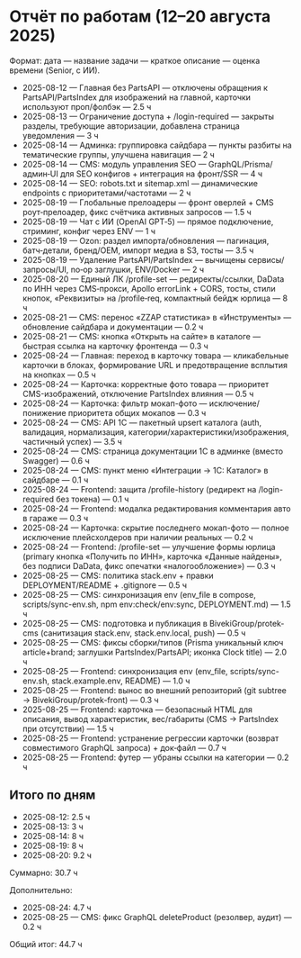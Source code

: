 # Отчёт по работам (12–20 августа 2025)

Формат: дата — название задачи — краткое описание — оценка времени (Senior, с ИИ).

- 2025-08-12 — Главная без PartsAPI — отключены обращения к PartsAPI/PartsIndex для изображений на главной, карточки используют проп/фолбэк — 2.5 ч
- 2025-08-13 — Ограничение доступа + /login-required — закрыты разделы, требующие авторизации, добавлена страница уведомления — 3 ч
- 2025-08-14 — Админка: группировка сайдбара — пункты разбиты на тематические группы, улучшена навигация — 2 ч
- 2025-08-14 — CMS: модуль управления SEO — GraphQL/Prisma/админ‑UI для SEO конфигов + интеграция на фронт/SSR — 4 ч
- 2025-08-14 — SEO: robots.txt и sitemap.xml — динамические endpoints с приоритетами/частотами — 2 ч
- 2025-08-19 — Глобальные прелоадеры — фронт оверлей + CMS роут‑прелоадер, фикс счётчика активных запросов — 1.5 ч
- 2025-08-19 — Чат с ИИ (OpenAI GPT‑5) — прямое подключение, стриминг, конфиг через ENV — 1 ч
- 2025-08-19 — Ozon: раздел импорта/обновления — пагинация, батч‑детали, бренд/OEM, импорт медиа в S3, тосты — 3.5 ч
- 2025-08-19 — Удаление PartsAPI/PartsIndex — вычищены сервисы/запросы/UI, no‑op заглушки, ENV/Docker — 2 ч
- 2025-08-20 — Единый ЛК /profile-set — редиректы/ссылки, DaData по ИНН через CMS‑прокси, Apollo errorLink + CORS, тосты, стили кнопок, «Реквизиты» на /profile‑req, компактный бейдж юрлица — 8 ч
- 2025-08-21 — CMS: перенос «ZZAP статистика» в «Инструменты» — обновление сайдбара и документации — 0.2 ч
- 2025-08-21 — CMS: кнопка «Открыть на сайте» в каталоге — быстрая ссылка на карточку фронтенда — 0.3 ч
- 2025-08-24 — Главная: переход в карточку товара — кликабельные карточки в блоках, формирование URL и предотвращение всплытия на кнопках — 0.5 ч
- 2025-08-24 — Карточка: корректные фото товара — приоритет CMS-изображений, отключение PartsIndex влияния — 0.5 ч
 - 2025-08-24 — Карточка: фильтр мокап-фото — исключение/понижение приоритета общих мокапов — 0.3 ч
 - 2025-08-24 — CMS: API 1С — пакетный upsert каталога (auth, валидация, нормализация, категории/характеристики/изображения, частичный успех) — 3.5 ч
 - 2025-08-24 — CMS: страница документации 1С в админке (вместо Swagger) — 0.6 ч
 - 2025-08-24 — CMS: пункт меню «Интеграции → 1С: Каталог» в сайдбаре — 0.1 ч
 - 2025-08-24 — Frontend: защита /profile-history (редирект на /login-required без токена) — 0.1 ч
 - 2025-08-24 — Frontend: модалка редактирования комментария авто в гараже — 0.3 ч
 - 2025-08-24 — Карточка: скрытие последнего мокап-фото — полное исключение плейсхолдеров при наличии реальных — 0.2 ч
- 2025-08-24 — Frontend: /profile-set — улучшение формы юрлица (primary кнопка «Получить по ИНН», карточка «Данные найдены», без подписи DaData, фикc опечатки «налогообложение») — 0.3 ч
 - 2025-08-25 — CMS: политика stack.env + правки DEPLOYMENT/README + .gitignore — 0.5 ч
 - 2025-08-25 — CMS: синхронизация env (env_file в compose, scripts/sync-env.sh, npm env:check/env:sync, DEPLOYMENT.md) — 1.5 ч
 - 2025-08-25 — CMS: подготовка и публикация в BivekiGroup/protek-cms (санитизация stack.env, stack.env.local, push) — 0.5 ч
 - 2025-08-25 — CMS: фиксы сборки/типов (Prisma уникальный ключ article+brand; заглушки PartsIndex/PartsAPI; иконка Clock title) — 2.0 ч
 - 2025-08-25 — Frontend: синхронизация env (env_file, scripts/sync-env.sh, stack.example.env, README) — 1.0 ч
 - 2025-08-25 — Frontend: вынос во внешний репозиторий (git subtree → BivekiGroup/protek-front) — 0.3 ч
 - 2025-08-25 — Frontend: карточка — безопасный HTML для описания, вывод характеристик, вес/габариты (CMS → PartsIndex при отсутствии) — 1.5 ч
 - 2025-08-25 — Frontend: устранение регрессии карточки (возврат совместимого GraphQL запроса) + док‑файл — 0.7 ч
 - 2025-08-25 — Frontend: футер — убраны ссылки на категории — 0.2 ч

## Итого по дням

- 2025-08-12: 2.5 ч
- 2025-08-13: 3 ч
- 2025-08-14: 8 ч
- 2025-08-19: 8 ч
- 2025-08-20: 9.2 ч

Суммарно: 30.7 ч

Дополнительно:

- 2025-08-24: 4.7 ч
 - 2025-08-25 — CMS: фикc GraphQL deleteProduct (резолвер, аудит) — 0.2 ч

Общий итог: 44.7 ч
